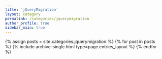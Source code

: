 ```yaml
---
title: 'jQueryMigration'
layout: category
permalink: /categories/jquerymigration
author_profile: true
sidebar_main: true
---
```

{% assign posts = site.categories.jquerymigration %}
{% for post in posts %} {% include archive-single.html type=page.entries_layout %} {% endfor %}